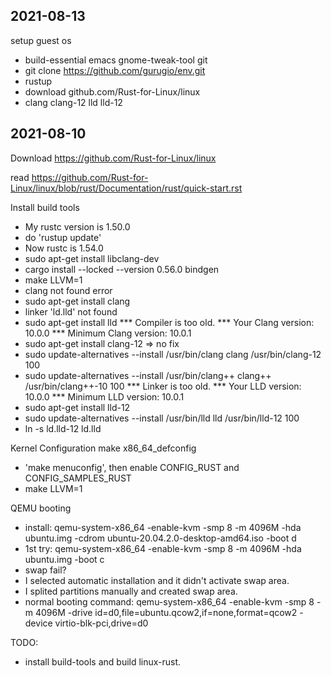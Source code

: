 ## 2021-08-13
setup guest os
- build-essential emacs gnome-tweak-tool git
- git clone https://github.com/gurugio/env.git
- rustup
- download github.com/Rust-for-Linux/linux
- clang clang-12 lld lld-12

## 2021-08-10
Download https://github.com/Rust-for-Linux/linux

read https://github.com/Rust-for-Linux/linux/blob/rust/Documentation/rust/quick-start.rst

Install build tools
- My rustc version is 1.50.0
- do 'rustup update'
- Now rustc is 1.54.0
- sudo apt-get install libclang-dev
- cargo install --locked --version 0.56.0 bindgen
- make LLVM=1
- clang not found error
- sudo apt-get install clang
- linker 'ld.lld' not found
- sudo apt-get install lld
*** Compiler is too old.
***   Your Clang version:    10.0.0
***   Minimum Clang version: 10.0.1
- sudo apt-get install clang-12 => no fix
- sudo update-alternatives --install /usr/bin/clang clang /usr/bin/clang-12 100
- sudo update-alternatives --install /usr/bin/clang++ clang++ /usr/bin/clang++-10 100
*** Linker is too old.
***   Your LLD version:    10.0.0
***   Minimum LLD version: 10.0.1
- sudo apt-get install lld-12
- sudo update-alternatives --install /usr/bin/lld lld /usr/bin/lld-12 100
- ln -s ld.lld-12 ld.lld

Kernel Configuration
make x86_64_defconfig
- 'make menuconfig', then enable CONFIG_RUST and CONFIG_SAMPLES_RUST
- make LLVM=1

QEMU booting
- install: qemu-system-x86_64 -enable-kvm -smp 8 -m 4096M -hda ubuntu.img -cdrom ubuntu-20.04.2.0-desktop-amd64.iso -boot d 
- 1st try: qemu-system-x86_64 -enable-kvm -smp 8 -m 4096M -hda ubuntu.img -boot c
- swap fail?
- I selected automatic installation and it didn't activate swap area.
- I splited partitions manually and created swap area.
- normal booting command: qemu-system-x86_64 -enable-kvm -smp 8 -m 4096M -drive id=d0,file=ubuntu.qcow2,if=none,format=qcow2 -device virtio-blk-pci,drive=d0


TODO:
- install build-tools and build linux-rust.
